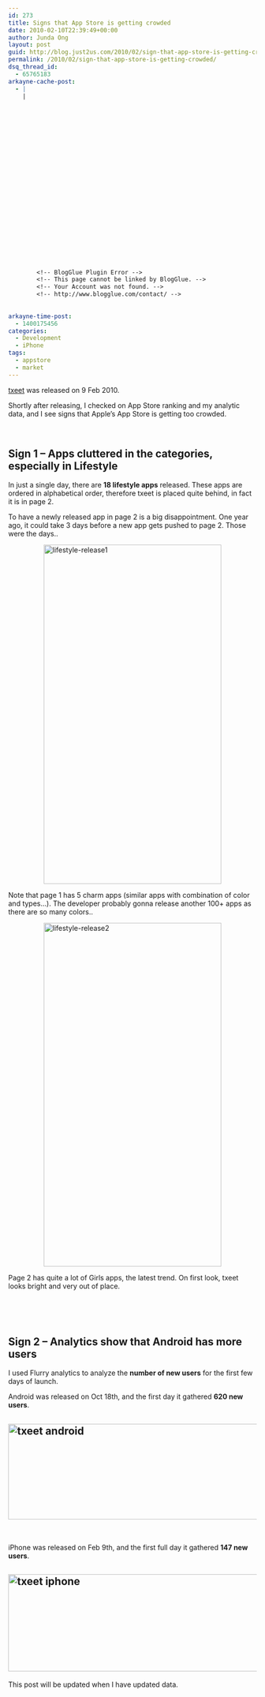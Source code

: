 ```yaml
---
id: 273
title: Signs that App Store is getting crowded
date: 2010-02-10T22:39:49+00:00
author: Junda Ong
layout: post
guid: http://blog.just2us.com/2010/02/sign-that-app-store-is-getting-crowded/
permalink: /2010/02/sign-that-app-store-is-getting-crowded/
dsq_thread_id:
  - 65765183
arkayne-cache-post:
  - |
    |
        
        
        
        
        
        
        
        
        
        
        
        
        
        
        
        
        
        
        
        
        
        
        
        <!-- BlogGlue Plugin Error -->
        <!-- This page cannot be linked by BlogGlue. -->
        <!-- Your Account was not found. -->
        <!-- http://www.blogglue.com/contact/ -->
        
        
arkayne-time-post:
  - 1400175456
categories:
  - Development
  - iPhone
tags:
  - appstore
  - market
---
```

<a href="http://txeet.com" onclick="__gaTracker('send', 'event', 'outbound-article', 'http://txeet.com', 'txeet');">txeet</a> was released on 9 Feb 2010. 

Shortly after releasing, I checked on App Store ranking and my analytic data, and I see signs that Apple’s App Store is getting too crowded.

&#160;

<!--more-->


  


## Sign 1 – Apps cluttered in the categories, especially in Lifestyle

In just a single day, there are **18 lifestyle apps** released. These apps are ordered in alphabetical order, therefore txeet is placed quite behind, in fact it is in page 2. 

To have a newly released app in page 2 is a big disappointment. One year ago, it could take 3 days before a new app gets pushed to page 2. Those were the days..

<a href="http://blog.just2us.com/wp-content/uploads/2010/02/lifestylerelease1.jpg" onclick="__gaTracker('send', 'event', 'outbound-article', 'http://blog.just2us.com/wp-content/uploads/2010/02/lifestylerelease1.jpg', '');"><img title="lifestyle-release1" style="border-top-width: 0px; display: block; border-left-width: 0px; float: none; border-bottom-width: 0px; margin-left: auto; margin-right: auto; border-right-width: 0px" height="688" alt="lifestyle-release1" src="http://blog.just2us.com/wp-content/uploads/2010/02/lifestylerelease1_thumb.jpg" width="360" border="0" /></a>

Note that page 1 has 5 charm apps (similar apps with combination of color and types…). The developer probably gonna release another 100+ apps as there are so many colors..

 <img title="lifestyle-release2" style="border-top-width: 0px; display: block; border-left-width: 0px; float: none; border-bottom-width: 0px; margin-left: auto; margin-right: auto; border-right-width: 0px" height="697" alt="lifestyle-release2" src="http://blog.just2us.com/wp-content/uploads/2010/02/lifestylerelease2_thumb.jpg" width="360" border="0" />

Page 2 has quite a lot of Girls apps, the latest trend. On first look, txeet looks bright and very out of place.

&#160;

&#160;

## Sign 2 – Analytics show that Android has more users

I used Flurry analytics to analyze the **number of new users** for the first few days of launch.

Android was released on Oct 18th, and the first day it gathered **620 new users**.

## <a href="http://blog.just2us.com/wp-content/uploads/2010/02/txeetandroid.png" onclick="__gaTracker('send', 'event', 'outbound-article', 'http://blog.just2us.com/wp-content/uploads/2010/02/txeetandroid.png', '');"><img title="txeet android" style="border-top-width: 0px; display: inline; border-left-width: 0px; border-bottom-width: 0px; border-right-width: 0px" height="194" alt="txeet android" src="http://blog.just2us.com/wp-content/uploads/2010/02/txeetandroid_thumb.png" width="659" border="0" /></a>

&#160;

iPhone was released on Feb 9th, and the first full day it gathered **147 new users**. </p> 

## <a href="http://blog.just2us.com/wp-content/uploads/2010/02/txeetiphone.png" onclick="__gaTracker('send', 'event', 'outbound-article', 'http://blog.just2us.com/wp-content/uploads/2010/02/txeetiphone.png', '');"><img title="txeet iphone" style="border-top-width: 0px; display: inline; border-left-width: 0px; border-bottom-width: 0px; border-right-width: 0px" height="197" alt="txeet iphone" src="http://blog.just2us.com/wp-content/uploads/2010/02/txeetiphone_thumb.png" width="659" border="0" /></a> 

This post will be updated when I have updated data.

<div style="font-size:0px;height:0px;line-height:0px;margin:0;padding:0;clear:both">
</div>
